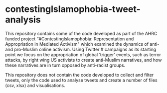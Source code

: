 # contestingIslamophobia-tweet-analysis
This repository contains some of the code developed as part of the AHRC funded project “#ContestingIslamophobia: Representation and Appropriation in Mediated Activism" which examined the dynamics of anti- and pro-Muslim online activism. Using Twitter # campaigns as its starting point we focus on the appropriation of global ‘trigger’ events, such as terror attacks, by right wing US activists to create anti-Muslim narratives, and how these narratives are in turn opposed by anti-racist groups.

This repository does not contain the code developed to collect and filter tweets, only the code used to analyse tweets and create a number of files (csv, xlsx) and visualisations. 
